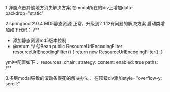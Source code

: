 1.弹窗点击其他地方消失解决方案
在modal所在的div上增加data-backdrop="static"

2.springboot2.0.4 MD5静态资源 正常，升级到2.1.12有问题的解决方案
启动类增加如下代码：
/**
 * 添加静态资源md5版本控制
 * @return
 */
@Bean
public ResourceUrlEncodingFilter resourceUrlEncodingFilter() {
    return new ResourceUrlEncodingFilter();
}

yml中配置如下：
resources:
chain:
  strategy:
    content:
      enabled: true
      paths: /**
      
3.多层modal导致的滚动条假死的解决办法：
在顶级div添加style="overflow-y: scroll;"      